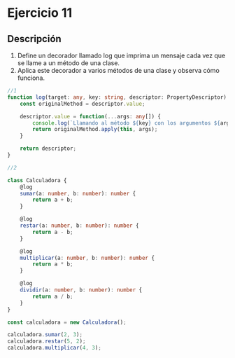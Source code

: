 # Ejercicio 11

## Descripción

1. Define un decorador llamado log que imprima un mensaje cada vez que se llame a un método de una clase.
2. Aplica este decorador a varios métodos de una clase y observa cómo funciona.
   
```typescript
//1
function log(target: any, key: string, descriptor: PropertyDescriptor) {
    const originalMethod = descriptor.value;

    descriptor.value = function(...args: any[]) {
        console.log(`Llamando al método ${key} con los argumentos ${args}`);
        return originalMethod.apply(this, args);
    }

    return descriptor;
}

//2

class Calculadora {
    @log
    sumar(a: number, b: number): number {
        return a + b;
    }

    @log
    restar(a: number, b: number): number {
        return a - b;
    }

    @log
    multiplicar(a: number, b: number): number {
        return a * b;
    }

    @log
    dividir(a: number, b: number): number {
        return a / b;
    }
}

const calculadora = new Calculadora();

calculadora.sumar(2, 3);
calculadora.restar(5, 2);
calculadora.multiplicar(4, 3);
```